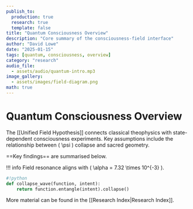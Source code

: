 ```yaml
---
publish_to:
  production: true
  research: true
  template: false
title: "Quantum Consciousness Overview"
description: "Core summary of the consciousness-field interface"
author: "David Lowe"
date: "2025-01-15"
tags: [quantum, consciousness, overview]
category: "research"
audio_file:
  - assets/audio/quantum-intro.mp3
image_gallery:
  - assets/images/field-diagram.png
math: true
---
```


# Quantum Consciousness Overview

The [[Unified Field Hypothesis]] connects classical theophysics with
state-dependent consciousness experiments.  Key assumptions include the
relationship between \( \psi \) collapse and sacred geometry.

==Key findings== are summarised below.

!!! info
    Field resonance aligns with \( \alpha = 7.32 \times 10^{-3} \).

```python
#!python
def collapse_wave(function, intent):
    return function.entangle(intent).collapse()
```

More material can be found in the [[Research Index|Research Index]].
